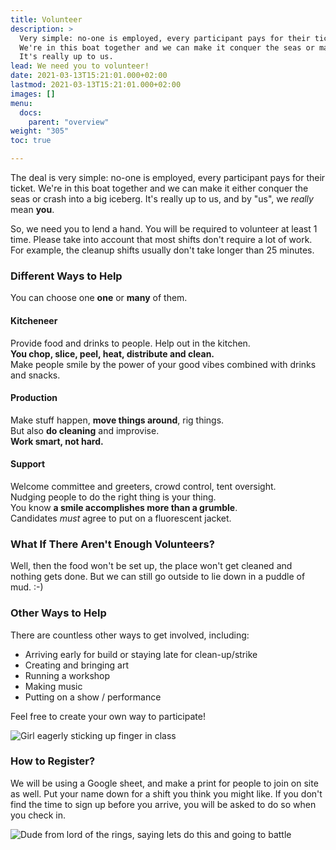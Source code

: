```yaml
---
title: Volunteer
description: >
  Very simple: no-one is employed, every participant pays for their ticket. 
  We're in this boat together and we can make it conquer the seas or make it crash into a big iceberg. 
  It's really up to us.
lead: We need you to volunteer!
date: 2021-03-13T15:21:01.000+02:00
lastmod: 2021-03-13T15:21:01.000+02:00
images: []
menu: 
  docs:
    parent: "overview"
weight: "305"
toc: true

---
```

The deal is very simple: no-one is employed, every participant pays for their ticket. We're in this boat together and we can make it either conquer the seas or crash into a big iceberg. It's really up to us, and by "us", we _really_ mean **you**.

So, we need you to lend a hand. You will be required to volunteer at least 1 time. Please take into account that most shifts don't require a lot of work. For example, the cleanup shifts usually don't take longer than 25 minutes.

### Different Ways to Help

You can choose one **one** or **many** of them.

#### Kitcheneer

Provide food and drinks to people. Help out in the kitchen.  
**You chop, slice, peel, heat, distribute and clean.**  
Make people smile by the power of your good vibes combined with drinks and snacks.

#### Production

Make stuff happen, **move things around**, rig things.  
But also **do cleaning** and improvise.  
**Work smart, not hard.**

#### Support

Welcome committee and greeters, crowd control, tent oversight.  
Nudging people to do the right thing is your thing.  
You know **a smile accomplishes more than a grumble**.  
Candidates _must_ agree to put on a fluorescent jacket.

### What If There Aren't Enough Volunteers?

Well, then the food won't be set up, the place won't get cleaned and nothing gets done. But we can still go outside to lie down in a puddle of mud. :-)

### Other Ways to Help

There are countless other ways to get involved, including:

* Arriving early for build or staying late for clean-up/strike
* Creating and bringing art
* Running a workshop
* Making music
* Putting on a show / performance

Feel free to create your own way to participate!

![Girl eagerly sticking up finger in class](/images/giphy.webp)

### How to Register?

We will be using a Google sheet, and make a print for people to join on site as well. Put your name down for a shift you think you might like. If you don't find the time to sign up before you arrive, you will be asked to do so when you check in.

![Dude from lord of the rings, saying lets do this and going to battle](/images/aragorn-lets-do-this.gif)
